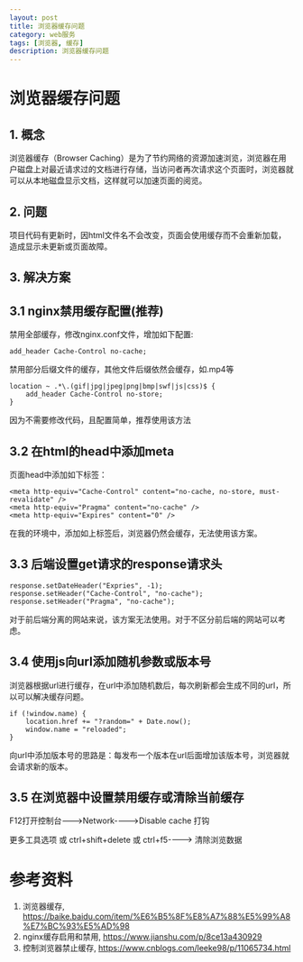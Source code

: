 ```yaml
---
layout: post
title: 浏览器缓存问题
category: web服务
tags: [浏览器, 缓存]
description: 浏览器缓存问题
---
```



# 浏览器缓存问题

## 1. 概念

浏览器缓存（Browser Caching）是为了节约网络的资源加速浏览，浏览器在用户磁盘上对最近请求过的文档进行存储，当访问者再次请求这个页面时，浏览器就可以从本地磁盘显示文档，这样就可以加速页面的阅览。

## 2. 问题

项目代码有更新时，因html文件名不会改变，页面会使用缓存而不会重新加载，造成显示未更新或页面故障。

## 3. 解决方案

## 3.1 nginx禁用缓存配置(推荐)

禁用全部缓存，修改nginx.conf文件，增加如下配置:
```
add_header Cache-Control no-cache;
```

禁用部分后缀文件的缓存，其他文件后缀依然会缓存，如.mp4等
```
location ~ .*\.(gif|jpg|jpeg|png|bmp|swf|js|css)$ {
    add_header Cache-Control no-store;
}
```

因为不需要修改代码，且配置简单，推荐使用该方法

## 3.2 在html的head中添加meta

页面head中添加如下标签：
```
<meta http-equiv="Cache-Control" content="no-cache, no-store, must-revalidate" />
<meta http-equiv="Pragma" content="no-cache" />
<meta http-equiv="Expires" content="0" />
```
在我的环境中，添加如上标签后，浏览器仍然会缓存，无法使用该方案。

## 3.3 后端设置get请求的response请求头
```
response.setDateHeader("Expries", -1);
response.setHeader("Cache-Control", "no-cache");
response.setHeader("Pragma", "no-cache");
```

对于前后端分离的网站来说，该方案无法使用。对于不区分前后端的网站可以考虑。

## 3.4 使用js向url添加随机参数或版本号

浏览器根据url进行缓存，在url中添加随机数后，每次刷新都会生成不同的url，所以可以解决缓存问题。
```
if (!window.name) {
    location.href += "?random=" + Date.now();
    window.name = "reloaded";
}
```
向url中添加版本号的思路是：每发布一个版本在url后面增加该版本号，浏览器就会请求新的版本。

## 3.5 在浏览器中设置禁用缓存或清除当前缓存

F12打开控制台--->Network---->Disable cache 打钩

更多工具选项 或 ctrl+shift+delete 或 ctrl+f5----> 清除浏览数据

# 参考资料
1. 浏览器缓存, https://baike.baidu.com/item/%E6%B5%8F%E8%A7%88%E5%99%A8%E7%BC%93%E5%AD%98
2. nginx缓存启用和禁用, https://www.jianshu.com/p/8ce13a430929
3. 控制浏览器禁止缓存, https://www.cnblogs.com/leeke98/p/11065734.html
